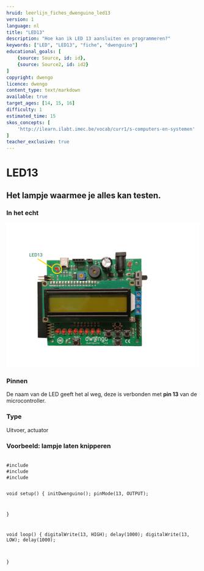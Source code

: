 ```yaml
---
hruid: leerlijn_fiches_dwenguino_led13
version: 1
language: nl
title: "LED13"
description: "Hoe kan ik LED 13 aansluiten en programmeren?"
keywords: ["LED", "LED13", "fiche", "dwenguino"]
educational_goals: [
    {source: Source, id: id}, 
    {source: Source2, id: id2}
]
copyright: dwengo
licence: dwengo
content_type: text/markdown
available: true
target_ages: [14, 15, 16]
difficulty: 1
estimated_time: 15
skos_concepts: [
    'http://ilearn.ilabt.imec.be/vocab/curr1/s-computers-en-systemen'
]
teacher_exclusive: true
---
```


<div class="dwengo_content fiche">
    <h1 class="title">LED13</h1>
    <h2 class="subtitle">Het lampje waarmee je alles kan testen.</h2>
    <div class="info_item">
        <h3 class="info_item_title">In het echt</h3>
        <p class="info_item_content">
            <img src="img/dwenguino_topview_led13_small.png" alt="Dwenguino location led 13" title="The location of led 13 on the dwenguino"></img>
        </p>
    </div>
    <div class="info_item">
        <h3 class="info_item_title">Pinnen</h3>
        <p class="info_item_content">
            De naam van de LED geeft het al weg, deze is verbonden met <strong>pin 13</strong> van de microcontroller. 
        </p>
    </div>
    <div class="info_item">
        <h3 class="info_item_title">Type</h3>
        <p class="info_item_content">
            Uitvoer, actuator 
        </p>
    </div>
    <div class="example_item">
        <h3 class="example_item_title">Voorbeeld: lampje laten knipperen</h3>
        <p class="example_item_content">
            <pre><code class="language-cpp">
#include <Wire.h>
#include <Dwenguino.h>
#include <LiquidCrystal.h>

void setup()
{
initDwenguino();
pinMode(13, OUTPUT);

}

void loop()
{
    digitalWrite(13, HIGH);
    delay(1000);
    digitalWrite(13, LOW);
    delay(1000);

}
            </code></pre> 
        </p>
    </div>
</div>

